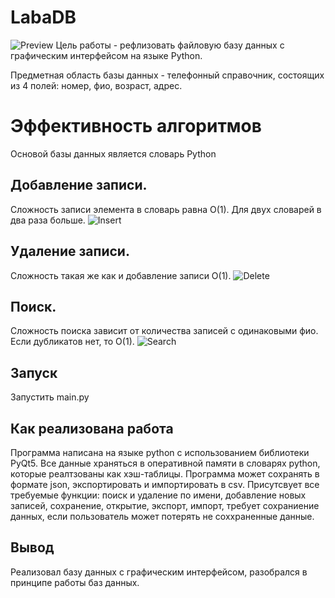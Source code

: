 # LabaDB
![Preview](https://i.imgur.com/Iksme0w.png)
Цель работы - рефлизовать файловую базу данных с графическим интерфейсом на языке Python.

Предметная область базы данных - телефонный справочник, состоящих из 4 полей: номер, фио, возраст, адрес.

# Эффективность алгоритмов

Основой базы данных является словарь Python

## Добавление записи.

Сложность записи элемента в словарь равна O(1). Для двух словарей в два раза больше.
![Insert](https://i.imgur.com/xlAXeqw.png)

## Удаление записи.

Сложность такая же как и добавление записи О(1).
![Delete](https://i.imgur.com/piHtkJU.png)

## Поиск.

Сложность поиска зависит от количества записей с одинаковыми фио. Если дубликатов нет, то О(1).
![Search](https://i.imgur.com/KePnopq.png)

## Запуск
Запустить main.py

## Как реализована работа
Программа написана на языке python с использованием библиотеки PyQt5. Все данные храняться в оперативной памяти в словарях python, которые реалтзованы как хэш-таблицы. Программа может сохранять в формате json, экспортировать и импортировать в csv. Присутсвует все требуемые функции: поиск и удаление по имени, добавление новых записей, сохранение, открытие, экспорт, импорт, требует сохраниение данных, если пользователь может потерять не соххраненные данные.

## Вывод

Реализовал базу данных с графическим интерфейсом, разобрался в принципе работы баз данных.
